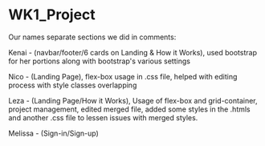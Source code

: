 # WK1_Project

Our names separate sections we did in comments:

Kenai - (navbar/footer/6 cards on Landing & How it Works), used bootstrap for her portions along with bootstrap's various settings

Nico - (Landing Page), flex-box usage in .css file, helped with editing process with style classes overlapping 

Leza - (Landing Page/How it Works), Usage of flex-box and grid-container, project management, edited merged file, added some styles in the .htmls and another .css file to lessen issues with merged styles.

Melissa - (Sign-in/Sign-up)
